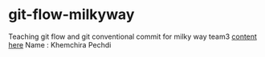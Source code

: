# git-flow-milkyway
Teaching git flow and git conventional commit for milky way team3
[content here](https://github.com/boytur/git-flow-milkyway/wiki)
Name : Khemchira Pechdi